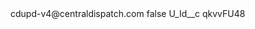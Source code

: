 <?xml version="1.0" encoding="UTF-8"?>
<CustomMetadata xmlns="http://soap.sforce.com/2006/04/metadata" xmlns:xsi="http://www.w3.org/2001/XMLSchema-instance" xmlns:xsd="http://www.w3.org/2001/XMLSchema">
    <label>cdupd-v4@centraldispatch.com</label>
    <protected>false</protected>
    <values>
        <field>U_Id__c</field>
        <value xsi:type="xsd:string">qkvvFU48</value>
    </values>
</CustomMetadata>
